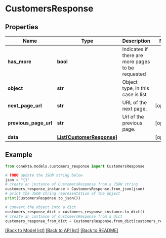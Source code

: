 # CustomersResponse


## Properties

Name | Type | Description | Notes
------------ | ------------- | ------------- | -------------
**has_more** | **bool** | Indicates if there are more pages to be requested | 
**object** | **str** | Object type, in this case is list | 
**next_page_url** | **str** | URL of the next page. | [optional] 
**previous_page_url** | **str** | Url of the previous page. | [optional] 
**data** | [**List[CustomerResponse]**](CustomerResponse.md) |  | [optional] 

## Example

```python
from conekta.models.customers_response import CustomersResponse

# TODO update the JSON string below
json = "{}"
# create an instance of CustomersResponse from a JSON string
customers_response_instance = CustomersResponse.from_json(json)
# print the JSON string representation of the object
print(CustomersResponse.to_json())

# convert the object into a dict
customers_response_dict = customers_response_instance.to_dict()
# create an instance of CustomersResponse from a dict
customers_response_from_dict = CustomersResponse.from_dict(customers_response_dict)
```
[[Back to Model list]](../README.md#documentation-for-models) [[Back to API list]](../README.md#documentation-for-api-endpoints) [[Back to README]](../README.md)


